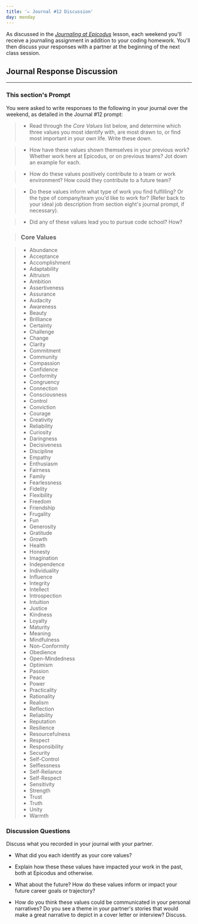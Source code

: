 ```yaml
---
title: '✏️ Journal #12 Discussion'
day: monday
---
```


As discussed in the _[Journaling at Epicodus](/introduction-to-programming/git-html-and-css/homework-journaling-at-epicodus)_ lesson, each weekend you'll receive a journaling assignment in addition to your coding homework. You'll then discuss your responses with a partner at the beginning of the next class session.

## Journal Response Discussion
---

### This section's Prompt

You were asked to write responses to the following in your journal over the weekend, as detailed in the Journal #12 prompt:

> * Read through the _Core Values_ list below, and determine which three values you most identify with, are most drawn to, or find most important in your own life. Write these down.

> * How have these values shown themselves in your previous work? Whether work here at Epicodus, or on previous teams? Jot down an example for each.

> * How do these values positively contribute to a team or work environment? How could they contribute to a future team?

> * Do these values inform what type of work you find fulfilling? Or the type of company/team you'd like to work for? (Refer back to your ideal job description from section eight's journal prompt, if necessary).

> * Did any of these values lead you to pursue code school? How?

> ### Core Values

> * Abundance
> * Acceptance
> * Accomplishment
> * Adaptability
> * Altruism
> * Ambition
> * Assertiveness
> * Assurance
> * Audacity
> * Awareness
> * Beauty
> * Brilliance
> * Certainty
> * Challenge
> * Change
> * Clarity
> * Commitment
> * Community
> * Compassion
> * Confidence
> * Conformity
> * Congruency
> * Connection
> * Consciousness
> * Control
> * Conviction
> * Courage
> * Creativity
> * Reliability
> * Curiosity
> * Daringness
> * Decisiveness
> * Discipline
> * Empathy
> * Enthusiasm
> * Fairness
> * Family
> * Fearlessness
> * Fidelity
> * Flexibility
> * Freedom
> * Friendship
> * Frugality
> * Fun
> * Generosity
> * Gratitude
> * Growth
> * Health
> * Honesty
> * Imagination
> * Independence
> * Individuality
> * Influence
> * Integrity
> * Intellect
> * Introspection
> * Intuition
> * Justice
> * Kindness
> * Loyalty
> * Maturity
> * Meaning
> * Mindfulness
> * Non-Conformity
> * Obedience
> * Open-Mindedness
> * Optimism
> * Passion
> * Peace
> * Power
> * Practicality
> * Rationality
> * Realism
> * Reflection
> * Reliability
> * Reputation
> * Resilience
> * Resourcefulness
> * Respect
> * Responsibility
> * Security
> * Self-Control
> * Selflessness
> * Self-Reliance
> * Self-Respect
> * Sensitivity
> * Strength
> * Trust
> * Truth
> * Unity
> * Warmth

### Discussion Questions

Discuss what you recorded in your journal with your partner.

* What did you each identify as your core values?

* Explain how these these values have impacted your work in the past, both at Epicodus and otherwise.

* What about the future? How do these values inform or impact your future career goals or trajectory?

* How do you think these values could be communicated in your personal narratives? Do you see a theme in your partner's stories that would make a great narrative to depict in a cover letter or interview? Discuss. 
